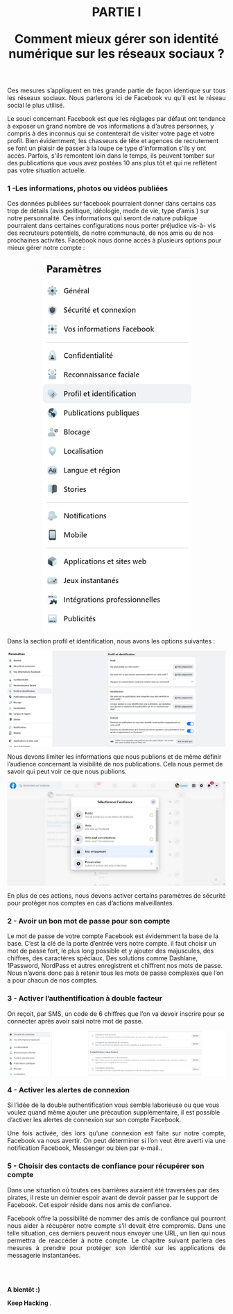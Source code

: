 
<div align="center">

<h1><strong>PARTIE I
  
Comment mieux gérer son identité numérique sur les réseaux sociaux ? </strong></h1>

</div>
<br/>

<p align="justify">
Ces mesures s’appliquent en très grande partie de façon identique sur  tous les réseaux sociaux. Nous parlerons ici de Facebook vu qu’il est le réseau social le plus utilisé.  
</p> 

<p align="justify">

Le souci concernant Facebook est que les réglages par défaut ont tendance à exposer un grand nombre de vos informations à d'autres personnes, y compris à des inconnus qui se contenterait  de visiter votre page et votre profil. Bien évidemment, les chasseurs de tête et agences de recrutement se font un plaisir de passer à la loupe ce type d'information s'ils y ont accès. Parfois, s'ils remontent loin dans le temps, ils peuvent tomber sur des publications que vous avez postées 10 ans plus tôt et qui ne reflètent pas votre situation actuelle.
</p>

### 1 -Les informations,  photos ou vidéos publiées

<p align="justify">


Ces données publiées sur facebook pourraient donner dans certains cas trop de détails (avis politique, idéologie, mode de vie, type d’amis )  sur notre personnalité. Ces informations qui seront de nature publique pourraient dans certaines configurations nous porter préjudice  vis-à- vis des recruteurs potentiels,  de notre communauté, de nos amis ou de nos prochaines activités.
Facebook nous donne accès à plusieurs options pour mieux gérer notre compte :

</p>

<p align="center"> 
<img src="img2-1-VP.png" align="center">
</p>



<p align="justify">Dans la section profil et identification, nous avons les options suivantes :
</p>

<p align="center"> 
<img src="img2-2-VP.png" align="center">
</p>

<p align="justify">

Nous devons limiter les informations que  nous publions et de même définir l’audience concernant la visibilité de nos publications. Cela nous permet de savoir qui peut voir ce que nous publions. </p>

<p align="center"> 
<img src="img2-3-VP.png" align="center">
</p>

<p align="justify">
En plus de ces actions, nous devons activer certains paramètres de sécurité pour protéger nos comptes en cas d’actions malveillantes. </p>


### 2 - Avoir un bon mot de passe pour son compte    


<p align="justify">

Le mot de passe de votre compte Facebook est évidemment la base de la base. C’est la clé de la porte d’entrée vers notre compte. il faut choisir un mot de passe fort, le plus long possible et y  ajouter des majuscules, des chiffres, des caractères spéciaux.
Des solutions comme Dashlane, 1Password, NordPass et autres enregistrent et chiffrent nos mots de passe. Nous n’avons donc pas à retenir tous les mots de passe complexes que l’on a pour chacun de nos comptes.


 </p>

### 3 - Activer l’authentification à double facteur


<p align="justify">

On reçoit, par SMS, un code de 6 chiffres que l’on va devoir inscrire pour se connecter après avoir saisi  notre mot de passe. </p>

<p align="center"> 
<img src="img2-4-VP.png" align="center">
</p>



### 4 - Activer les alertes de connexion


<p align="justify">


Si l’idée de la double authentification vous semble laborieuse ou que vous voulez quand même ajouter une précaution supplémentaire, il est possible d’activer les alertes de connexion sur son compte Facebook.


</p>



<p align="justify">Une fois activée, dès lors qu’une connexion est faite sur notre compte, Facebook va nous avertir. On peut déterminer si l’on veut être averti via une notification Facebook, Messenger ou bien par e-mail..

</p> 


### 5 - Choisir des contacts de confiance pour récupérer son compte


<p align="justify">


Dans une situation où toutes ces barrières auraient été traversées par des pirates, il reste un dernier espoir avant de devoir passer par le support de Facebook. Cet espoir réside dans nos amis de confiance.


</p>



<p align="justify">Facebook offre la possibilité de nommer des amis de confiance qui pourront nous aider à récupérer notre compte s’il devait être compromis.
Dans une telle situation, ces derniers peuvent nous envoyer une URL, un lien  qui nous permettra de réaccéder à notre compte.
Le chapitre suivant  parlera des mesures à prendre pour protéger son identité sur les applications de messagerie instantanées.


</p> 



<br/>
<br/>



<p align="justify"> <strong> A bientôt :) </strong>
</p>

<p align="justify"> <strong> Keep Hacking </strong>. 
</p>


